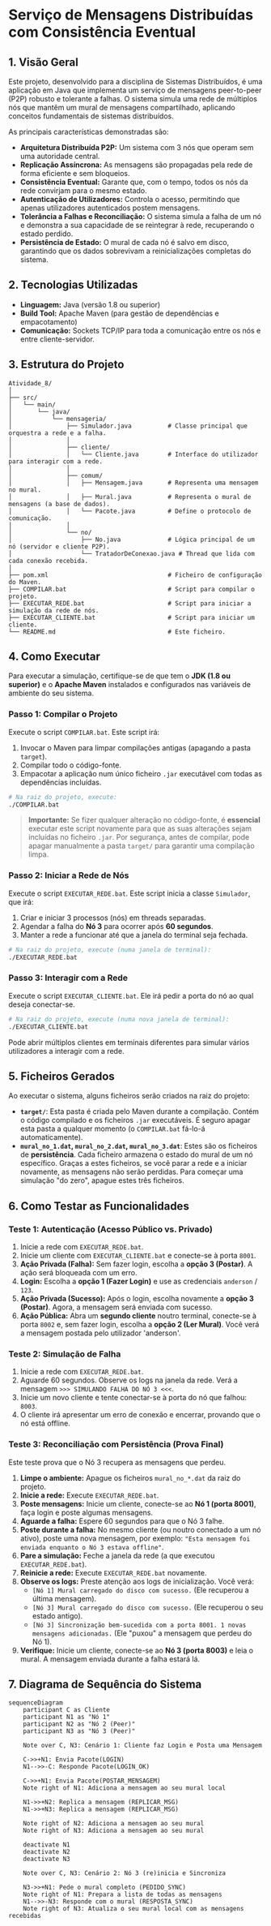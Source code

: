 

# Serviço de Mensagens Distribuídas com Consistência Eventual

## 1\. Visão Geral

Este projeto, desenvolvido para a disciplina de Sistemas Distribuídos, é uma aplicação em Java que implementa um serviço de mensagens peer-to-peer (P2P) robusto e tolerante a falhas. O sistema simula uma rede de múltiplos nós que mantêm um mural de mensagens compartilhado, aplicando conceitos fundamentais de sistemas distribuídos.

As principais características demonstradas são:

  * **Arquitetura Distribuída P2P:** Um sistema com 3 nós que operam sem uma autoridade central.
  * **Replicação Assíncrona:** As mensagens são propagadas pela rede de forma eficiente e sem bloqueios.
  * **Consistência Eventual:** Garante que, com o tempo, todos os nós da rede convirjam para o mesmo estado.
  * **Autenticação de Utilizadores:** Controla o acesso, permitindo que apenas utilizadores autenticados postem mensagens.
  * **Tolerância a Falhas e Reconciliação:** O sistema simula a falha de um nó e demonstra a sua capacidade de se reintegrar à rede, recuperando o estado perdido.
  * **Persistência de Estado:** O mural de cada nó é salvo em disco, garantindo que os dados sobrevivam a reinicializações completas do sistema.

## 2\. Tecnologias Utilizadas

  * **Linguagem:** Java (versão 1.8 ou superior)
  * **Build Tool:** Apache Maven (para gestão de dependências e empacotamento)
  * **Comunicação:** Sockets TCP/IP para toda a comunicação entre os nós e entre cliente-servidor.

## 3\. Estrutura do Projeto

```
Atividade_8/
│
├── src/
│   └── main/
│       └── java/
│           └── mensageria/
│               ├── Simulador.java          # Classe principal que orquestra a rede e a falha.
│               │
│               ├── cliente/
│               │   └── Cliente.java        # Interface do utilizador para interagir com a rede.
│               │
│               ├── comum/
│               │   ├── Mensagem.java       # Representa uma mensagem no mural.
│               │   ├── Mural.java          # Representa o mural de mensagens (a base de dados).
│               │   └── Pacote.java         # Define o protocolo de comunicação.
│               │
│               └── no/
│                   ├── No.java             # Lógica principal de um nó (servidor e cliente P2P).
│                   └── TratadorDeConexao.java # Thread que lida com cada conexão recebida.
│
├── pom.xml                                 # Ficheiro de configuração do Maven.
├── COMPILAR.bat                            # Script para compilar o projeto.
├── EXECUTAR_REDE.bat                       # Script para iniciar a simulação da rede de nós.
├── EXECUTAR_CLIENTE.bat                    # Script para iniciar um cliente.
└── README.md                               # Este ficheiro.
```

## 4\. Como Executar

Para executar a simulação, certifique-se de que tem o **JDK (1.8 ou superior)** e o **Apache Maven** instalados e configurados nas variáveis de ambiente do seu sistema.

### Passo 1: Compilar o Projeto

Execute o script `COMPILAR.bat`. Este script irá:

1.  Invocar o Maven para limpar compilações antigas (apagando a pasta `target`).
2.  Compilar todo o código-fonte.
3.  Empacotar a aplicação num único ficheiro `.jar` executável com todas as dependências incluídas.

<!-- end list -->

```bash
# Na raiz do projeto, execute:
./COMPILAR.bat
```

> **Importante:** Se fizer qualquer alteração no código-fonte, é **essencial** executar este script novamente para que as suas alterações sejam incluídas no ficheiro `.jar`. Por segurança, antes de compilar, pode apagar manualmente a pasta `target/` para garantir uma compilação limpa.

### Passo 2: Iniciar a Rede de Nós

Execute o script `EXECUTAR_REDE.bat`. Este script inicia a classe `Simulador`, que irá:

1.  Criar e iniciar 3 processos (nós) em threads separadas.
2.  Agendar a falha do **Nó 3** para ocorrer após **60 segundos**.
3.  Manter a rede a funcionar até que a janela do terminal seja fechada.

<!-- end list -->

```bash
# Na raiz do projeto, execute (numa janela de terminal):
./EXECUTAR_REDE.bat
```

### Passo 3: Interagir com a Rede

Execute o script `EXECUTAR_CLIENTE.bat`. Ele irá pedir a porta do nó ao qual deseja conectar-se.

```bash
# Na raiz do projeto, execute (numa nova janela de terminal):
./EXECUTAR_CLIENTE.bat
```

Pode abrir múltiplos clientes em terminais diferentes para simular vários utilizadores a interagir com a rede.

## 5\. Ficheiros Gerados

Ao executar o sistema, alguns ficheiros serão criados na raiz do projeto:

  * **`target/`**: Esta pasta é criada pelo Maven durante a compilação. Contém o código compilado e os ficheiros `.jar` executáveis. É seguro apagar esta pasta a qualquer momento (o `COMPILAR.bat` fá-lo-á automaticamente).
  * **`mural_no_1.dat`, `mural_no_2.dat`, `mural_no_3.dat`**: Estes são os ficheiros de **persistência**. Cada ficheiro armazena o estado do mural de um nó específico. Graças a estes ficheiros, se você parar a rede e a iniciar novamente, as mensagens não serão perdidas. Para começar uma simulação "do zero", apague estes três ficheiros.

## 6\. Como Testar as Funcionalidades

### Teste 1: Autenticação (Acesso Público vs. Privado)

1.  Inicie a rede com `EXECUTAR_REDE.bat`.
2.  Inicie um cliente com `EXECUTAR_CLIENTE.bat` e conecte-se à porta `8001`.
3.  **Ação Privada (Falha):** Sem fazer login, escolha a **opção 3 (Postar)**. A ação será bloqueada com um erro.
4.  **Login:** Escolha a **opção 1 (Fazer Login)** e use as credenciais `anderson` / `123`.
5.  **Ação Privada (Sucesso):** Após o login, escolha novamente a **opção 3 (Postar)**. Agora, a mensagem será enviada com sucesso.
6.  **Ação Pública:** Abra um **segundo cliente** noutro terminal, conecte-se à porta `8002` e, sem fazer login, escolha a **opção 2 (Ler Mural)**. Você verá a mensagem postada pelo utilizador 'anderson'.

### Teste 2: Simulação de Falha

1.  Inicie a rede com `EXECUTAR_REDE.bat`.
2.  Aguarde 60 segundos. Observe os logs na janela da rede. Verá a mensagem `>>> SIMULANDO FALHA DO NÓ 3 <<<`.
3.  Inicie um novo cliente e tente conectar-se à porta do nó que falhou: `8003`.
4.  O cliente irá apresentar um erro de conexão e encerrar, provando que o nó está offline.

### Teste 3: Reconciliação com Persistência (Prova Final)

Este teste prova que o Nó 3 recupera as mensagens que perdeu.

1.  **Limpe o ambiente:** Apague os ficheiros `mural_no_*.dat` da raiz do projeto.
2.  **Inicie a rede:** Execute `EXECUTAR_REDE.bat`.
3.  **Poste mensagens:** Inicie um cliente, conecte-se ao **Nó 1 (porta 8001)**, faça login e poste algumas mensagens.
4.  **Aguarde a falha:** Espere 60 segundos para que o Nó 3 falhe.
5.  **Poste durante a falha:** No mesmo cliente (ou noutro conectado a um nó ativo), poste uma nova mensagem, por exemplo: `"Esta mensagem foi enviada enquanto o Nó 3 estava offline"`.
6.  **Pare a simulação:** Feche a janela da rede (a que executou `EXECUTAR_REDE.bat`).
7.  **Reinicie a rede:** Execute `EXECUTAR_REDE.bat` novamente.
8.  **Observe os logs:** Preste atenção aos logs de inicialização. Você verá:
      * `[Nó 1] Mural carregado do disco com sucesso.` (Ele recuperou a última mensagem).
      * `[Nó 3] Mural carregado do disco com sucesso.` (Ele recuperou o seu estado antigo).
      * `[Nó 3] Sincronização bem-sucedida com a porta 8001. 1 novas mensagens adicionadas.` (Ele "puxou" a mensagem que perdeu do Nó 1).
9.  **Verifique:** Inicie um cliente, conecte-se ao **Nó 3 (porta 8003)** e leia o mural. A mensagem enviada durante a falha estará lá.

## 7\. Diagrama de Sequência do Sistema

```mermaid
sequenceDiagram
    participant C as Cliente
    participant N1 as "Nó 1"
    participant N2 as "Nó 2 (Peer)"
    participant N3 as "Nó 3 (Peer)"

    Note over C, N3: Cenário 1: Cliente faz Login e Posta uma Mensagem

    C->>+N1: Envia Pacote(LOGIN)
    N1-->>-C: Responde Pacote(LOGIN_OK)

    C->>+N1: Envia Pacote(POSTAR_MENSAGEM)
    Note right of N1: Adiciona a mensagem ao seu mural local
    
    N1->>+N2: Replica a mensagem (REPLICAR_MSG)
    N1->>+N3: Replica a mensagem (REPLICAR_MSG)
    
    Note right of N2: Adiciona a mensagem ao seu mural
    Note right of N3: Adiciona a mensagem ao seu mural
    
    deactivate N1
    deactivate N2
    deactivate N3

    Note over C, N3: Cenário 2: Nó 3 (re)inicia e Sincroniza

    N3->>+N1: Pede o mural completo (PEDIDO_SYNC)
    Note right of N1: Prepara a lista de todas as mensagens
    N1-->>-N3: Responde com o mural (RESPOSTA_SYNC)
    Note right of N3: Atualiza o seu mural local com as mensagens recebidas
```

